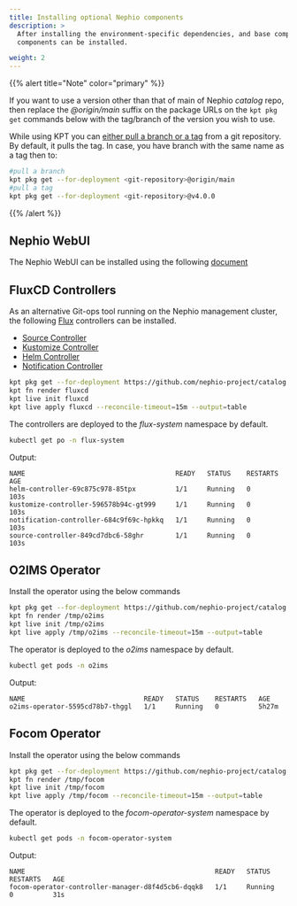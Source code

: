 ```yaml
---
title: Installing optional Nephio components
description: >
  After installing the environment-specific dependencies, and base components, the following optional Nephio 
  components can be installed. 

weight: 2
---
```


{{% alert title="Note" color="primary" %}}

If you want to use a version other than that of main of Nephio *catalog* repo, then replace the *@origin/main*
suffix on the package URLs on the `kpt pkg get` commands below with the tag/branch of the version you wish to use.

While using KPT you can [either pull a branch or a tag](https://kpt.dev/book/03-packages/01-getting-a-package) from a
git repository. By default, it pulls the tag. In case, you have branch with the same name as a tag then to:

```bash
#pull a branch 
kpt pkg get --for-deployment <git-repository>@origin/main
#pull a tag
kpt pkg get --for-deployment <git-repository>@v4.0.0
```

{{% /alert %}}

## Nephio WebUI

The Nephio WebUI can be installed using the following
[document](/content/en/docs/guides/install-guides/web-ui/_index.md)


## FluxCD Controllers

As an alternative Git-ops tool running on the Nephio management cluster, 
the following [Flux](https://fluxcd.io/flux/) controllers can be installed.
* [Source Controller](https://fluxcd.io/flux/components/source/)
* [Kustomize Controller](https://fluxcd.io/flux/components/kustomize/)
* [Helm Controller](https://fluxcd.io/flux/components/helm/)
* [Notification Controller](https://fluxcd.io/flux/components/notification/)

```bash
kpt pkg get --for-deployment https://github.com/nephio-project/catalog.git/nephio/optional/fluxcd@origin/main
kpt fn render fluxcd
kpt live init fluxcd
kpt live apply fluxcd --reconcile-timeout=15m --output=table
```

The controllers are deployed to the *flux-system* namespace by default.

```bash
kubectl get po -n flux-system
```
Output:
```
NAME                                      READY   STATUS    RESTARTS   AGE
helm-controller-69c875c978-85tpx          1/1     Running   0          103s
kustomize-controller-596578b94c-gt999     1/1     Running   0          103s
notification-controller-684c9f69c-hpkkq   1/1     Running   0          103s
source-controller-849cd7dbc6-58ghr        1/1     Running   0          103s
```

## O2IMS Operator

Install the operator using the below commands
```bash
kpt pkg get --for-deployment https://github.com/nephio-project/catalog.git/nephio/optional/o2ims@origin/main /tmp/o2ims
kpt fn render /tmp/o2ims
kpt live init /tmp/o2ims
kpt live apply /tmp/o2ims --reconcile-timeout=15m --output=table
```

The operator is deployed to the *o2ims* namespace by default.

```bash
kubectl get pods -n o2ims
```
Output:
```
NAME                              READY   STATUS    RESTARTS   AGE
o2ims-operator-5595cd78b7-thggl   1/1     Running   0          5h27m
```

## Focom Operator

Install the operator using the below commands
```bash
kpt pkg get --for-deployment https://github.com/nephio-project/catalog.git/nephio/optional/focom-operator@origin/main /tmp/focom
kpt fn render /tmp/focom
kpt live init /tmp/focom
kpt live apply /tmp/focom --reconcile-timeout=15m --output=table
```

The operator is deployed to the *focom-operator-system* namespace by default.

```bash
kubectl get pods -n focom-operator-system
```
Output:
```
NAME                                                READY   STATUS    RESTARTS   AGE
focom-operator-controller-manager-d8f4d5cb6-dqqk8   1/1     Running   0          31s
```
